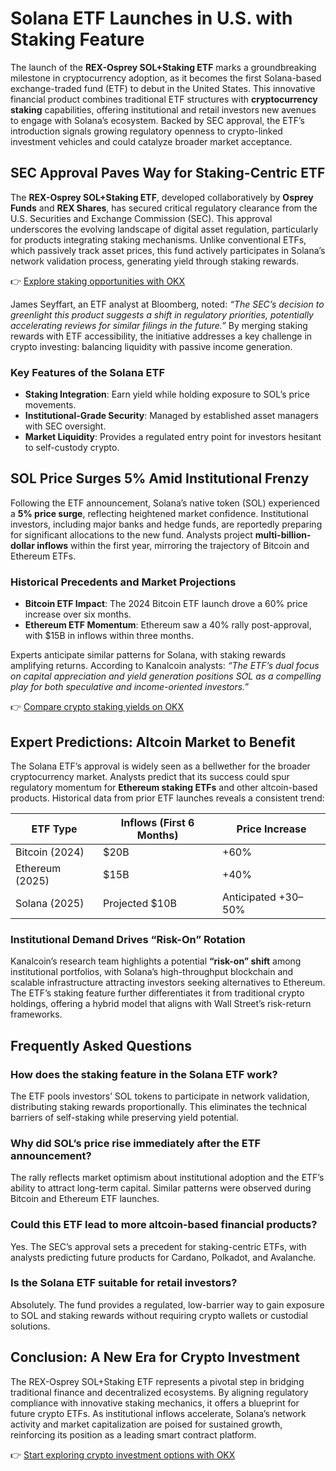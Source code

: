 # Solana ETF Launches in U.S. with Staking Feature  

The launch of the **REX-Osprey SOL+Staking ETF** marks a groundbreaking milestone in cryptocurrency adoption, as it becomes the first Solana-based exchange-traded fund (ETF) to debut in the United States. This innovative financial product combines traditional ETF structures with **cryptocurrency staking** capabilities, offering institutional and retail investors new avenues to engage with Solana’s ecosystem. Backed by SEC approval, the ETF’s introduction signals growing regulatory openness to crypto-linked investment vehicles and could catalyze broader market acceptance.  

## SEC Approval Paves Way for Staking-Centric ETF  

The **REX-Osprey SOL+Staking ETF**, developed collaboratively by **Osprey Funds** and **REX Shares**, has secured critical regulatory clearance from the U.S. Securities and Exchange Commission (SEC). This approval underscores the evolving landscape of digital asset regulation, particularly for products integrating staking mechanisms. Unlike conventional ETFs, which passively track asset prices, this fund actively participates in Solana’s network validation process, generating yield through staking rewards.  

👉 [Explore staking opportunities with OKX](https://bit.ly/okx-bonus)  

James Seyffart, an ETF analyst at Bloomberg, noted: _“The SEC’s decision to greenlight this product suggests a shift in regulatory priorities, potentially accelerating reviews for similar filings in the future.”_ By merging staking rewards with ETF accessibility, the initiative addresses a key challenge in crypto investing: balancing liquidity with passive income generation.  

### Key Features of the Solana ETF  
- **Staking Integration**: Earn yield while holding exposure to SOL’s price movements.  
- **Institutional-Grade Security**: Managed by established asset managers with SEC oversight.  
- **Market Liquidity**: Provides a regulated entry point for investors hesitant to self-custody crypto.  

## SOL Price Surges 5% Amid Institutional Frenzy  

Following the ETF announcement, Solana’s native token (SOL) experienced a **5% price surge**, reflecting heightened market confidence. Institutional investors, including major banks and hedge funds, are reportedly preparing for significant allocations to the new fund. Analysts project **multi-billion-dollar inflows** within the first year, mirroring the trajectory of Bitcoin and Ethereum ETFs.  

### Historical Precedents and Market Projections  
- **Bitcoin ETF Impact**: The 2024 Bitcoin ETF launch drove a 60% price increase over six months.  
- **Ethereum ETF Momentum**: Ethereum saw a 40% rally post-approval, with $15B in inflows within three months.  

Experts anticipate similar patterns for Solana, with staking rewards amplifying returns. According to Kanalcoin analysts: _“The ETF’s dual focus on capital appreciation and yield generation positions SOL as a compelling play for both speculative and income-oriented investors.”_  

👉 [Compare crypto staking yields on OKX](https://bit.ly/okx-bonus)  

## Expert Predictions: Altcoin Market to Benefit  

The Solana ETF’s approval is widely seen as a bellwether for the broader cryptocurrency market. Analysts predict that its success could spur regulatory momentum for **Ethereum staking ETFs** and other altcoin-based products. Historical data from prior ETF launches reveals a consistent trend:  

| ETF Type       | Inflows (First 6 Months) | Price Increase |  
|----------------|--------------------------|----------------|  
| Bitcoin (2024) | $20B                     | +60%           |  
| Ethereum (2025)| $15B                     | +40%           |  
| Solana (2025)  | Projected $10B           | Anticipated +30–50% |  

### Institutional Demand Drives “Risk-On” Rotation  
Kanalcoin’s research team highlights a potential **“risk-on” shift** among institutional portfolios, with Solana’s high-throughput blockchain and scalable infrastructure attracting investors seeking alternatives to Ethereum. The ETF’s staking feature further differentiates it from traditional crypto holdings, offering a hybrid model that aligns with Wall Street’s risk-return frameworks.  

## Frequently Asked Questions  

### How does the staking feature in the Solana ETF work?  
The ETF pools investors’ SOL tokens to participate in network validation, distributing staking rewards proportionally. This eliminates the technical barriers of self-staking while preserving yield potential.  

### Why did SOL’s price rise immediately after the ETF announcement?  
The rally reflects market optimism about institutional adoption and the ETF’s ability to attract long-term capital. Similar patterns were observed during Bitcoin and Ethereum ETF launches.  

### Could this ETF lead to more altcoin-based financial products?  
Yes. The SEC’s approval sets a precedent for staking-centric ETFs, with analysts predicting future products for Cardano, Polkadot, and Avalanche.  

### Is the Solana ETF suitable for retail investors?  
Absolutely. The fund provides a regulated, low-barrier way to gain exposure to SOL and staking rewards without requiring crypto wallets or custodial solutions.  

## Conclusion: A New Era for Crypto Investment  

The REX-Osprey SOL+Staking ETF represents a pivotal step in bridging traditional finance and decentralized ecosystems. By aligning regulatory compliance with innovative staking mechanics, it offers a blueprint for future crypto ETFs. As institutional inflows accelerate, Solana’s network activity and market capitalization are poised for sustained growth, reinforcing its position as a leading smart contract platform.  

👉 [Start exploring crypto investment options with OKX](https://bit.ly/okx-bonus)  
